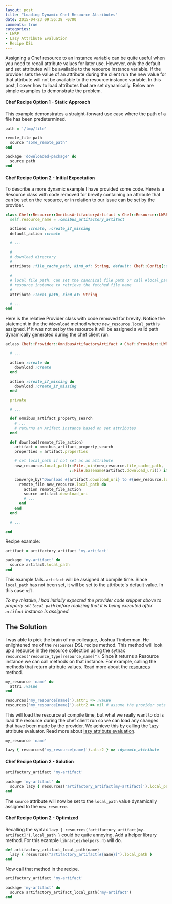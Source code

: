 ```yaml
---
layout: post
title: "Loading Dynamic Chef Resource Attributes"
date: 2015-04-23 09:56:38 -0700
comments: true
categories:
- LWRP
- Lazy Attribute Evaluation
- Recipe DSL
---
```


Assigning a Chef resource to an instance variable can be quite useful when you need to recall attribute values for later use. However, only the default and set attributes will be available to the resource instance variable. If the provider sets the value of an attribute during the client run the new value for that attribute will not be available to the resource instance variable. In this post, I cover how to load attributes that are set dynamically. Below are simple examples to demonstrate the problem.

#### Chef Recipe Option 1 - Static Approach
This example demonstrates a straight-forward use case where the path of a file has been predetermined.
```ruby
path = '/tmp/file'

remote_file path
  source "some_remote_path"
end

package 'downloaded-package' do
  source path
end
```

#### Chef Recipe Option 2 - Initial Expectation
To describe a more dynamic example I have provided some code. Here is a Resource class with code removed for brevity containing an attribute that can be set on the resource, or in relation to our issue can be set by the provider.
```ruby
class Chef::Resource::OmnibusArtifactoryArtifact < Chef::Resource::LWRPBase
  self.resource_name = :omnibus_artifactory_artifact

  actions :create, :create_if_missing
  default_action :create

  # ...

  #
  # download directory
  #
  attribute :file_cache_path, kind_of: String, default: Chef::Config[:file_cache_path]

  #
  # local file path. Can set the canonical file path or call #local_path on a
  # resource instance to retrieve the fetched file name
  #
  attribute :local_path, kind_of: String

  # ...
end
```

Here is the relative Provider class with code removed for brevity. Notice the statement in the the `#download` method where `new_resource.local_path` is assigned. If it was not set by the resource it will be assigned a valid path dynamically generated during the chef client run.
```ruby
aclass Chef::Provider::OmnibusArtifactoryArtifact < Chef::Provider::LWRPBase

  # ...

  action :create do
    download :create
  end

  action :create_if_missing do
    download :create_if_missing
  end

  private

  # ...

  def omnibus_artifact_property_search
    # ...
    # returns an Arifact instance based on set attributes
  end

  def download(remote_file_action)
    artifact = omnibus_artifact_property_search
    properties = artifact.properties

    # set local_path if not set as an attribute
    new_resource.local_path(::File.join(new_resource.file_cache_path,
                            ::File.basename(artifact.download_uri))) if new_resource.local_path.nil?

    converge_by("Download #{artifact.download_uri} to #{new_resource.local_path}") do
      remote_file new_resource.local_path do
        action remote_file_action
        source artifact.download_uri
        # ...
      end
    end
  end
 
  # ...

end
```

Recipe example:
```ruby
artifact = artifactory_artifact 'my-artifact'

package 'my-artifact' do
  source artifact.local_path
end
```

This example fails. `artifact` will be assigned at compile time.  Since `local_path` has not been
set, it will be set to the attribute's default value. In this case `nil`.

_To my mistake, I had initially expected the provider code snippet above to properly set `local_path` before realizing that it is being executed after `artifact` instance is assigned._

## The Solution
I was able to pick the brain of my colleague, Joshua Timberman.  He enlightened me of the `resources` DSL recipe method. This method will look up a resource in the resource collection using the sytnax `resources("resource_type[resource_name]")`. Since it returns a Resource instance we can call methods on that instance. For example, calling the methods that return attribute values.
Read more about the [resources](http://docs.chef.io/dsl_recipe.html#resources) method.
```ruby
my_resource 'name' do
  attr1 :value
end

resources('my_resource[name]').attr1 => :value
resources('my_resource[name]').attr2 => nil # assume the provider sets this attribute
```

This will load the resource at compile time, but what we really want to do is load the resource during the chef client
run so we can load any changes that have been made by the provider.  We achieve this by calling the `lazy` attribute
evaluator. Read more about [lazy attribute evaluation](https://docs.chef.io/resources.html#lazy-attribute-evaluation).

```ruby
my_resource 'name'

lazy { resources('my_resource[name]').attr2 } => :dynamic_attribute
```

#### Chef Recipe Option 2 - Solution
```ruby
artifactory_artifact 'my-artifact'

package 'my-artifact' do
  source lazy { resources('artifactory_artifact[my-artifact]').local_path }
end
```

The `source` attribute will now be set to the `local_path` value dynamically assigned to the `new_resource`.

#### Chef Recipe Option 2 - Optimized
Recalling the syntax `lazy { resources('artifactory_artifact[my-artifact]').local_path }` could be quite annoying.
Add a helper library method. For this example `libraries/helpers.rb` will do.

```ruby
def artifactory_artifact_local_path(name)
  lazy { resources("artifactory_artifact[#{name}]").local_path }
end
```

Now call that method in the recipe.
```ruby
artifactory_artifact 'my-artifact'

package 'my-artifact' do
  source artifactory_artifact_local_path('my-artifact')
end
```
